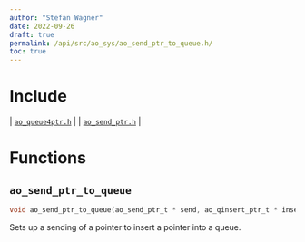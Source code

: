 ```yaml
---
author: "Stefan Wagner"
date: 2022-09-26
draft: true
permalink: /api/src/ao_sys/ao_send_ptr_to_queue.h/
toc: true
---
```


# Include

| [`ao_queue4ptr.h`](ao_queue4ptr.h.md) |
| [`ao_send_ptr.h`](ao_send_ptr.h.md) |

# Functions

## `ao_send_ptr_to_queue`

```c
void ao_send_ptr_to_queue(ao_send_ptr_t * send, ao_qinsert_ptr_t * insert);
```

Sets up a sending of a pointer to insert a pointer into a queue.
